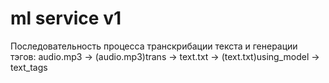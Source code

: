 # ml service v1

Последовательность процесса транскрибации текста и генерации тэгов:
audio.mp3 -> (audio.mp3)trans -> text.txt -> (text.txt)using_model -> text_tags
